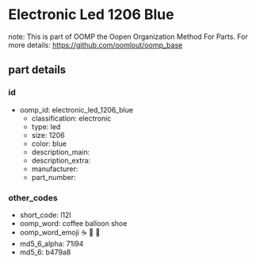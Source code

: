 # Electronic Led 1206 Blue  

note: This is part of OOMP the Oopen Organization Method For Parts. For more details: https://github.com/oomlout/oomp_base

##  part details





### id
* oomp_id: electronic_led_1206_blue
  * classification: electronic
  * type: led
  * size: 1206
  * color: blue
  * description_main: 
  * description_extra: 
  * manufacturer: 
  * part_number: 

### other_codes
* short_code: l12l
* oomp_word: coffee balloon shoe
* oomp_word_emoji :coffee: :balloon: :shoe:
* md5_6_alpha: 71i94
* md5_6: b479a8